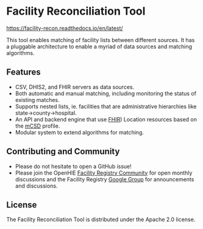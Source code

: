 # Facility Reconciliation Tool

https://facility-recon.readthedocs.io/en/latest/

This tool enables matching of facility lists between different sources. It has a pluggable architecture to enable a myriad of data sources and matching algorithms.

## Features
* CSV, DHIS2, and FHIR servers as data sources.
* Both automatic and manual matching, including monitoring the status of existing matches.
* Supports nested lists, ie. facilities that are administrative hierarchies like state->county->hospital.
* An API and backend engine that use [FHIR](https://www.hl7.org/fhir/location.html)) Location resources based on the [mCSD](http://wiki.ihe.net/index.php/Mobile_Care_Services_Discovery_(mCSD)) profile.
* Modular system to extend algorithms for matching.

## Contributing and Community
* Please do not hesitate to open a GitHub issue! 
* Please join the OpenHIE [Facility Registry Community](https://wiki.ohie.org/display/SUB/Facility+Registry+Community) for open monthly discussions and the Facility Registry [Google Group](https://groups.google.com/forum/#!forum/facility-registry) for announcements and discussions.

## License
The Facility Reconciliation Tool is distributed under the Apache 2.0 license.
